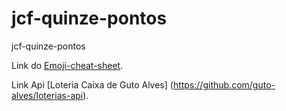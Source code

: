 # jcf-quinze-pontos
jcf-quinze-pontos

Link do [Emoji-cheat-sheet](https://www.webfx.com/tools/emoji-cheat-sheet/).

Link Api [Loteria Caixa de Guto Alves] (https://github.com/guto-alves/loterias-api).
